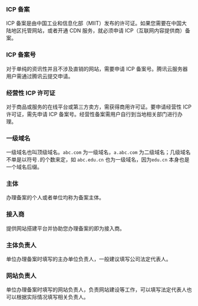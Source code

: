 ### ICP 备案

ICP 备案是由中国工业和信息化部（MIIT）发布的许可证。如果您需要在中国大陆地区托管网站，或者开通 CDN 服务，就必须申请 ICP（互联网内容提供商）备案。

### ICP 备案号

对于单纯的资讯性并且不涉及直销的网站，需要申请 ICP 备案号。腾讯云服务器用户需通过腾讯云提交申请。

### 经营性 ICP 许可证

对于商品或服务的在线平台或第三方卖方，需获得商用许可证。要申请经营性 ICP 许可证，需先申请 ICP 备案号。经营性备案需用户自行到当地相关部门进行办理。

### 一级域名

一级域名也叫顶级域名。`abc.com` 为一级域名，`a.abc.com` 为二级域名；几级域名不单是以符号`.`的个数来定，如 `abc.edu.cn` 也为一级域名，因为`edu.cn` 本身也是一个域名后缀。

### 主体

办理备案的个人或者单位均称为备案主体。

### 接入商

提供网站搭建平台并协助您办理备案的即为接入商。

### 主体负责人

单位办理备案时填写的主办单位负责人，一般建议填写公司法定代表人。

### 网站负责人

单位办理备案时填写的网站负责人，负责网站建设等工作，可以填写法定代表人也可以根据实际情况填写相关负责人。
